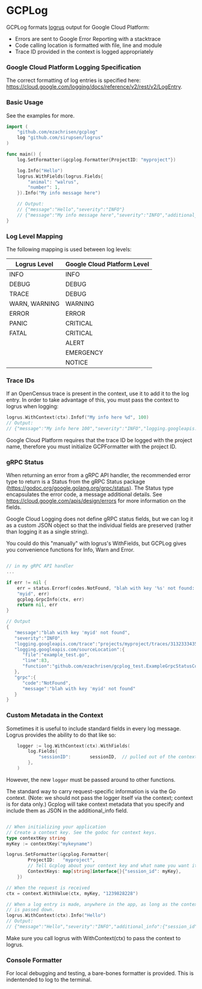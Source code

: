 # GCPLog

GCPLog formats [logrus](https://github.com/sirupsen/logrus) output for Google Cloud Platform:
- Errors are sent to Google Error Reporting with a stacktrace
- Code calling location is formatted with file, line and module
- Trace ID provided in the context is logged appropriately

### Google Cloud Platform Logging Specification
The correct formatting of log entries is specified here: https://cloud.google.com/logging/docs/reference/v2/rest/v2/LogEntry.


### Basic Usage

See the examples for more.

```go 
import (
	"github.com/ezachrisen/gcplog"
	log "github.com/sirupsen/logrus"
)

func main() {
	log.SetFormatter(&gcplog.Formatter{ProjectID: "myproject"})

	log.Info("Hello")
	logrus.WithFields(logrus.Fields{
		"animal": "walrus",
		"number": 1,
	}).Info("My info message here")

	// Output:
	// {"message":"Hello","severity":"INFO"}
	// {"message":"My info message here","severity":"INFO","additional_info":{"animal":"walrus","number":1}}
}
```


### Log Level Mapping

The following mapping is used between log levels:

| Logrus Level | Google Cloud Platform Level |
| --- | --- |
| INFO | INFO |
| DEBUG | DEBUG |
| TRACE | DEBUG |
| WARN, WARNING | WARNING |
| ERROR | ERROR |
| PANIC | CRITICAL |
| FATAL | CRITICAL |
|  | ALERT |
|  | EMERGENCY |
|  | NOTICE |

### Trace IDs

If an OpenCensus trace is present in the context, use it to add it to the log entry. In order to take advantage of this, you must pass the context to logrus when logging:

```go
logrus.WithContext(ctx).Infof("My info here %d", 100)
// Output:
// {"message":"My info here 100","severity":"INFO","logging.googleapis.com/trace":"projects/myproject/traces/31323334353637383961626364656667"}
```

Google Cloud Platform requires that the trace ID be logged with the project name, therefore you must initialize GCPFormatter with the project ID. 


### gRPC Status
When returning an error from a gRPC API handler, the recommended error type to return is a Status from the gRPC Status package (https://godoc.org/google.golang.org/grpc/status). The Status type encapsulates the error code, a message additional details. See https://cloud.google.com/apis/design/errors for more information on the fields. 

Google Cloud Logging does not define gRPC status fields, but we can log it as a custom JSON object so that the individual fields are preserved (rather than logging it as a single string). 

You could do this "manually" with logrus's WithFields, but GCPLog gives you convenience functions for Info, Warn and Error. 

```go

// in my gRPC API handler
... 

if err != nil {
	err = status.Errorf(codes.NotFound, "blah with key '%s' not found: %v", 
	"myid", err)
	gcplog.GrpcInfo(ctx, err)
	return nil, err
}

// Output
{
   "message":"blah with key 'myid' not found",
   "severity":"INFO",
   "logging.googleapis.com/trace":"projects/myproject/traces/31323334353637383961626364656667",
   "logging.googleapis.com/sourceLocation":{
      "file":"example_test.go",
      "line":83,
      "function":"github.com/ezachrisen/gcplog_test.ExampleGrpcStatusConvenience"
   },
   "grpc":{
      "code":"NotFound",
      "message":"blah with key 'myid' not found"
   }
}

```


### Custom Metadata in the Context
Sometimes it is useful to include standard fields in every log message. Logrus provides the ability to do that like so:

```go
	logger := log.WithContext(ctx).WithFields(
		log.Fields{
			"sessionID":       sessionID,  // pulled out of the context
		},
	)
```

However, the new ```logger``` must be passed around to other functions. 

The standard way to carry request-specific information is via the Go context. (Note: we should not pass the logger itself via the context; context is for data only.) Gcplog will take context metadata that you specify and include them as JSON in the additional_info field.

```go

// When initializing your application
// Create a context key. See the godoc for context keys. 
type contextKey string
myKey := contextKey("mykeyname")

logrus.SetFormatter(&gcplog.Formatter{
		ProjectID:   "myproject",
		// Tell Gcplog about your context key and what name you want it to have in the additional_info field
		ContextKeys: map[string]interface{}{"session_id": myKey},		
	})

// When the request is received
ctx = context.WithValue(ctx, myKey, "1239828228")

// When a log entry is made, anywhere in the app, as long as the context
// is passed down. 
logrus.WithContext(ctx).Info("Hello")
// Output:
// {"message":"Hello","severity":"INFO","additional_info":{"session_id":"1239828228"}}

```

Make sure you call logrus with WithContext(ctx) to pass the context to logrus. 


### Console Formatter
For local debugging and testing, a bare-bones formatter is provided. This is indentended to log to the terminal. 